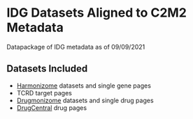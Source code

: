 # IDG Datasets Aligned to C2M2 Metadata

Datapackage of IDG metadata as of 09/09/2021

## Datasets Included
* [Harmonizome](https://maayanlab.cloud/Harmonizome/) datasets and single gene pages
* TCRD target pages
* [Drugmonizome](https://maayanlab.cloud/drugmonizome/) datasets and single drug pages
* [DrugCentral](https://drugcentral.org/) drug pages

